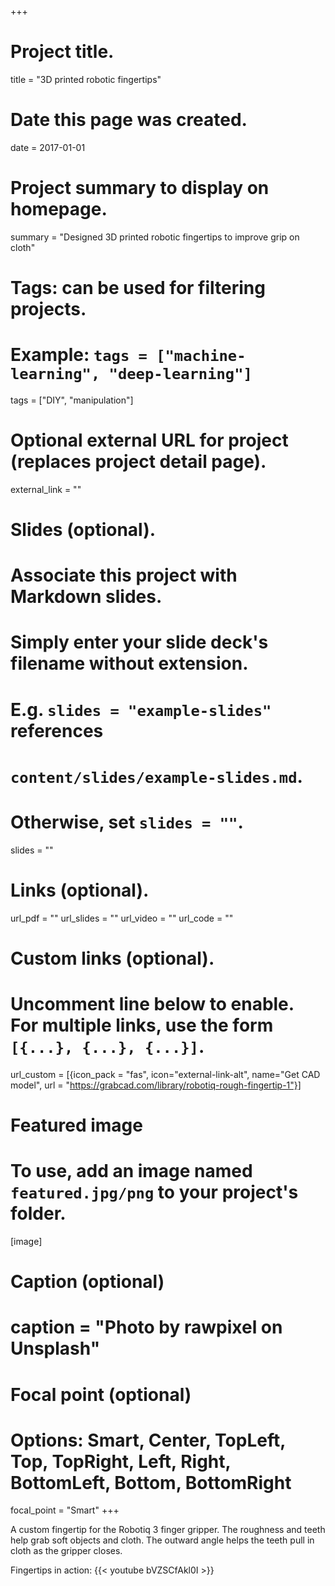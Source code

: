 +++
# Project title.
title = "3D printed robotic fingertips"

# Date this page was created.
date = 2017-01-01

# Project summary to display on homepage.
summary = "Designed 3D printed robotic fingertips to improve grip on cloth"

# Tags: can be used for filtering projects.
# Example: `tags = ["machine-learning", "deep-learning"]`
tags = ["DIY", "manipulation"]

# Optional external URL for project (replaces project detail page).
external_link = ""

# Slides (optional).
#   Associate this project with Markdown slides.
#   Simply enter your slide deck's filename without extension.
#   E.g. `slides = "example-slides"` references 
#   `content/slides/example-slides.md`.
#   Otherwise, set `slides = ""`.
slides = ""

# Links (optional).
url_pdf = ""
url_slides = ""
url_video = ""
url_code = ""

# Custom links (optional).
#   Uncomment line below to enable. For multiple links, use the form `[{...}, {...}, {...}]`.
url_custom = [{icon_pack = "fas", icon="external-link-alt", name="Get CAD model", url = "https://grabcad.com/library/robotiq-rough-fingertip-1"}]

# Featured image
# To use, add an image named `featured.jpg/png` to your project's folder. 
[image]
  # Caption (optional)
  # caption = "Photo by rawpixel on Unsplash"
  
  # Focal point (optional)
  # Options: Smart, Center, TopLeft, Top, TopRight, Left, Right, BottomLeft, Bottom, BottomRight
  focal_point = "Smart"
+++

A custom fingertip for the Robotiq 3 finger gripper. The roughness and teeth help grab soft objects and cloth. The outward angle helps the teeth pull in cloth as the gripper closes.

Fingertips in action: 
{{< youtube bVZSCfAkl0I >}}


